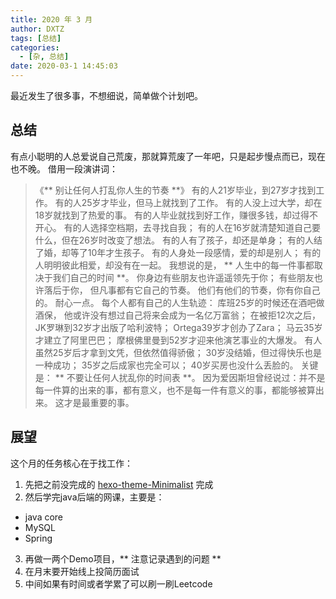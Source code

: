 ```yaml
---
title: 2020 年 3 月
author: DXTZ
tags: [总结]
categories:
  - [杂, 总结]
date: 2020-03-1 14:45:03
---
```

最近发生了很多事，不想细说，简单做个计划吧。

<!--more-->
## 总结
有点小聪明的人总爱说自己荒废，那就算荒废了一年吧，只是起步慢点而已，现在也不晚。
借用一段演讲词：
> 《** 别让任何人打乱你人生的节奏 **》
  有的人21岁毕业，到27岁才找到工作。
  有的人25岁才毕业，但马上就找到了工作。
  有的人没上过大学，却在18岁就找到了热爱的事。
  有的人毕业就找到好工作，赚很多钱，却过得不开心。
  有的人选择空档期，去寻找自我；
  有的人在16岁就清楚知道自己要什么，但在26岁时改变了想法。
  有的人有了孩子，却还是单身；
  有的人结了婚，却等了10年才生孩子。
  有的人身处一段感情，爱的却是别人；
  有的人明明彼此相爱，却没有在一起。
  我想说的是，
  ** 人生中的每一件事都取决于我们自己的时间 **。
  你身边有些朋友也许遥遥领先于你；
  有些朋友也许落后于你，
  但凡事都有它自己的节奏。
  他们有他们的节奏，你有你自己的。
  耐心一点。
  每个人都有自己的人生轨迹：
  库班25岁的时候还在酒吧做酒保，
  他或许没有想过自己将来会成为一名亿万富翁；
  在被拒12次之后，JK罗琳到32岁才出版了哈利波特；
  Ortega39岁才创办了Zara；
  马云35岁才建立了阿里巴巴；
  摩根佛里曼到52岁才迎来他演艺事业的大爆发。
  有人虽然25岁后才拿到文凭，但依然值得骄傲；
  30岁没结婚，但过得快乐也是一种成功；
  35岁之后成家也完全可以；
  40岁买房也没什么丢脸的。
  关键是：
  ** 不要让任何人扰乱你的时间表 **。
  因为爱因斯坦曾经说过：并不是每一件算的出来的事，都有意义，也不是每一件有意义的事，都能够被算出来。
  这才是最重要的事。

## 展望
这个月的任务核心在于找工作：
1. 先把之前没完成的 [hexo-theme-Minimalist](https://github.com/CN-DXTZ/hexo-theme-Minimalist) 完成
2. 然后学完java后端的网课，主要是：
  - java core
  - MySQL
  - Spring
3. 再做一两个Demo项目，** 注意记录遇到的问题 **
4. 在月末要开始线上投简历面试
5. 中间如果有时间或者学累了可以刷一刷Leetcode